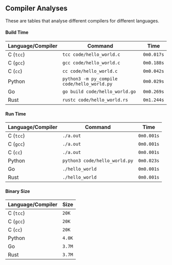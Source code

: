 ## Compiler Analyses

<!-- Please edit the `README.md.tmpl` file instead of the `README.md` -->

These are tables that analyse different compilers for different languages.

#### Build Time

|Language/Compiler|Command|Time|
|-----------------|-------|----|
|C (`tcc`)|`tcc code/hello_world.c`|`0m0.017s`|
|C (`gcc`)|`gcc code/hello_world.c`|`0m0.188s`|
|C (`cc`)|`cc code/hello_world.c`|`0m0.042s`|
|Python|`python3 -m py_compile code/hello_world.py`|`0m0.029s`|
|Go|`go build code/hello_world.go`|`0m0.269s`|
|Rust|`rustc code/hello_world.rs`|`0m1.244s`|

#### Run Time

|Language/Compiler|Command|Time|
|-----------------|-------|----|
|C (`tcc`)|`./a.out`|`0m0.001s`|
|C (`gcc`)|`./a.out`|`0m0.001s`|
|C (`cc`)|`./a.out`|`0m0.001s`|
|Python|`python3 code/hello_world.py`|`0m0.023s`|
|Go|`./hello_world`|`0m0.001s`|
|Rust|`./hello_world`|`0m0.001s`|

#### Binary Size

|Language/Compiler|Size|
|-----------------|----|
|C (`tcc`)|`20K`|
|C (`gcc`)|`20K`|
|C (`cc`)|`20K`|
|Python|`4.0K`|
|Go|`3.7M`|
|Rust|`3.7M`|
